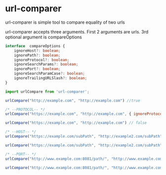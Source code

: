 # url-comparer

url-comparer is simple tool to compare equality of two urls

url-comparer accepts three arguments. First 2 arguments are urls. 3rd optional argument is compareOptions

```typescript
interface  compareOptions {
	ignoreHost?: boolean;
	ignorePath?: boolean;
	ignoreProtocol?: boolean;
	ignoreSearchParams?: boolean;
    ignorePort?: boolean;
    ignoreSearchParamCase?: boolean;
    ignoreTrailingURLSlash?: boolean;
}
```

```javascript
import urlCompare from 'url-comparer';

urlCompare("http://example.com", "http://example.com") //true

/* --PROTOCOL-- */
urlCompare("https://example.com", "http://example.com", { ignoreProtocol: true }) //true

urlCompare("https://example.com", "http://example.com") // false

/* --HOST-- */
urlCompare("https://example.com/subPath", "http://example2.com/subPath", { ignoreHost: true }) //true

urlCompare("https://example.com/subPath", "http://example2.com/subPath") // false

/* --PORT-- */
urlCompare("http://www.example.com:8081/path/", "http://www.example.com:8080/path/", { ignorePort: true }) //true

urlCompare("http://www.example.com:8081/path/", "http://www.example.com:8080/path/") // false
```